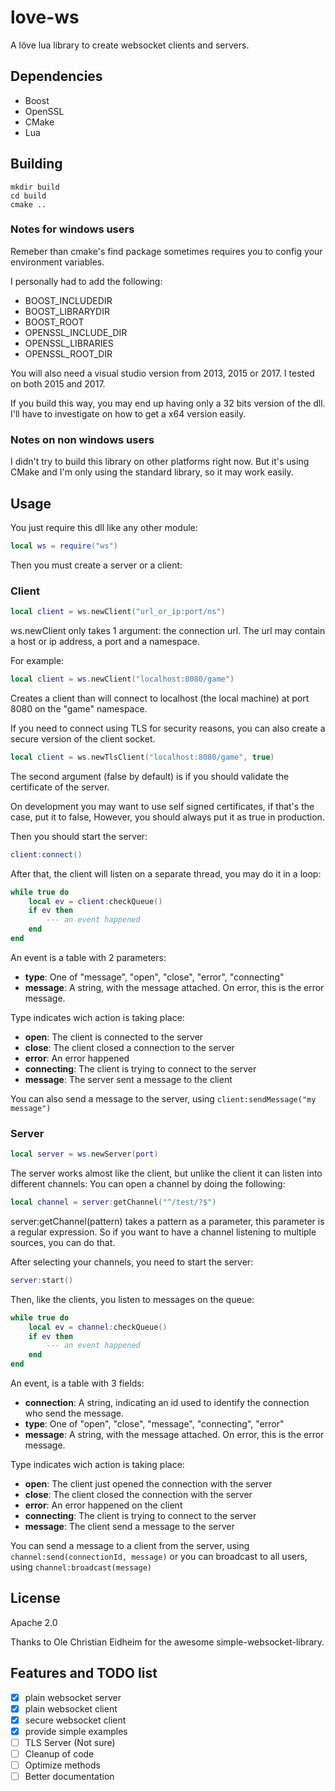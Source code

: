 # love-ws

A löve lua library to create websocket clients and servers.

## Dependencies

- Boost
- OpenSSL
- CMake
- Lua

## Building

```
mkdir build
cd build
cmake ..
```

### Notes for windows users

Remeber than cmake's find package sometimes requires you to config your 
environment variables.

I personally had to add the following:

- BOOST_INCLUDEDIR
- BOOST_LIBRARYDIR
- BOOST_ROOT
- OPENSSL_INCLUDE_DIR
- OPENSSL_LIBRARIES
- OPENSSL_ROOT_DIR

You will also need a visual studio version from 2013, 2015 or 2017.
I tested on both 2015 and 2017.

If you build this way, you may end up having only a 32 bits version of the dll.
I'll have to investigate on how to get a x64 version easily.

### Notes on non windows users

I didn't try to build this library on other platforms right now.
But it's using CMake and I'm only using the standard library, so it may work easily.

## Usage

You just require this dll like any other module:

```lua
local ws = require("ws")
```

Then you must create a server or a client:

### Client

```lua
local client = ws.newClient("url_or_ip:port/ns")
```

ws.newClient only takes 1 argument: the connection url.
The url may contain a host or ip address, a port and a namespace.

For example:

```lua
local client = ws.newClient("localhost:8080/game")
```


Creates a client than will connect to localhost (the local machine) at port 8080 on the "game"
namespace.

If you need to connect using TLS for security reasons,
you can also create a secure version of the client socket.

```lua
local client = ws.newTlsClient("localhost:8080/game", true)
```

The second argument (false by default) is if you should validate
the certificate of the server.

On development you may want to use self signed certificates,
if that's the case, put it to false, However, you should 
always put it as true in production.

Then you should start the server:

```lua
client:connect()
```

After that, the client will listen on a separate thread, you may do it in a loop:

```lua
while true do 
    local ev = client:checkQueue()
    if ev then
        --- an event happened
    end
end

```
An event is a table with 2 parameters:

- **type**: One of "message", "open", "close", "error", "connecting"
- **message**: A string, with the message attached. On error, this is the error message.

Type indicates wich action is taking place:

- **open**: The client is connected to the server
- **close**: The client closed a connection to the server
- **error**: An error happened
- **connecting**: The client is trying to connect to the server
- **message**: The server sent a message to the client

You can also send a message to the server, using `client:sendMessage("my message")`

### Server

```lua
local server = ws.newServer(port)
```

The server works almost like the client, but unlike the client it can listen into different channels:
You can open a channel by doing the following:

```lua
local channel = server:getChannel("^/test/?$")
```

server:getChannel(pattern) takes a pattern as a parameter, this parameter is a regular expression.
So if you want to have a channel listening to multiple sources, you can do that.

After selecting your channels, you need to start the server:

```lua
server:start()
```

Then, like the clients, you listen to messages on the queue:

```lua
while true do 
    local ev = channel:checkQueue()
    if ev then
        --- an event happened
    end
end
```

An event, is a table with 3 fields:

- **connection**: A string, indicating an id used to identify the connection who send the message.
- **type**: One of "open", "close", "message", "connecting", "error"
- **message**: A string, with the message attached. On error, this is the error message.

Type indicates wich action is taking place:

- **open**: The client just opened the connection with the server
- **close**: The client closed the connection with the server
- **error**: An error happened on the client
- **connecting**: The client is trying to connect to the server
- **message**: The client send a message to the server

You can send a message to a client from the server, using `channel:send(connectionId, message)`
or you can broadcast to all users, using `channel:broadcast(message)`

## License

Apache 2.0

Thanks to Ole Christian Eidheim for the awesome simple-websocket-library.

## Features and TODO list

- [x] plain websocket server
- [x] plain websocket client
- [X] secure websocket client
- [X] provide simple examples
- [ ] TLS Server (Not sure)
- [ ] Cleanup of code
- [ ] Optimize methods
- [ ] Better documentation